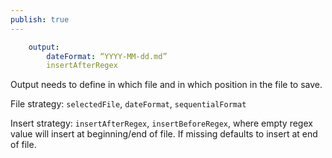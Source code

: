 ```yaml
---
publish: true
---
```


```YAML
	output:
		dateFormat: “YYYY-MM-dd.md”
		insertAfterRegex

```

Output needs to define in which file and in which position in the file to save.

File strategy: `selectedFile`, `dateFormat`, `sequentialFormat`

Insert strategy: `insertAfterRegex`, `insertBeforeRegex`, where empty regex value will insert at beginning/end of file. If missing defaults to insert at end of file. 
